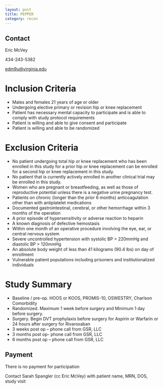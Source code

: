 ```yaml
---
layout: post
title: PEPPER
category: recon
---
```

## Contact

Eric McVey

434-243-5382

edm9u@virginia.edu

# Inclusion Criteria

- Males and females 21 years of age or older
- Undergoing elective primary or revision hip or knee replacement
- Patient has necessary mental capacity to participate and is able to comply with study protocol requirements
- Patient is willing and able to give consent and participate
- Patient is willing and able to be randomized

# Exclusion Criteria

- No patient undergoing total hip or knee replacement who has been enrolled in this study for a prior hip or knee replacement can be enrolled for a second hip or knee replacement in this study.
- No patient that is currently actively enrolled in another clinical trial may be enrolled in this study.
- Women who are pregnant or breastfeeding, as well as those of reproductive potential unless there is a negative urine pregnancy test. 
- Patients on chronic (longer than the prior 6 months) anticoagulation other than with antiplatelet medications
- Documented gastrointestinal, cerebral, or other hemorrhage within 3 months of the operation
- A prior episode of hypersensitivity or adverse reaction to heparin
- A known diagnosis of defective hemostasis 
- Within one month of an operative procedure involving the eye, ear, or central nervous system 
- Severe uncontrolled hypertension with systolic BP > 220mmHg and diastolic BP > 120mmHg
- An absolute body weight of less than 41 kilograms (90.4 lbs) on day of enrollment
- Vulnerable patient populations including prisoners and institutionalized individuals

# Study Summary

- Baseline / pre-op.  HOOS or KOOS, PROMIS-10, OSWESTRY, Charlson Comorbidity
- Randomized.  Maximum 1 week before surgery and Minimum 1 day before surgery.
- Surgery.  Begin DVT prophylaxis before surgery for Aspirin or Warfarin or 24 hours after surgery for Rivaroxaban
- 3 weeks post op – phone call from GSR, LLC
- 3 months post op- phone call from GSR, LLC
- 6 months post op – phone call from GSR, LLC

## Payment

There is no payment for participation

Contact Sarah Spangler (cc Eric McVey) with patient name, MRN, DOS, study visit
